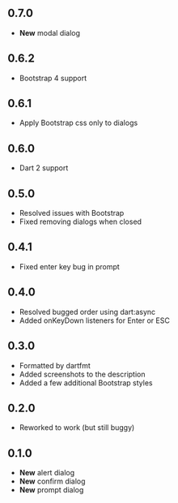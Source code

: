 ## 0.7.0

* **New** modal dialog

## 0.6.2

* Bootstrap 4 support

## 0.6.1

* Apply Bootstrap css only to dialogs

## 0.6.0

* Dart 2 support

## 0.5.0

* Resolved issues with Bootstrap
* Fixed removing dialogs when closed

## 0.4.1

* Fixed enter key bug in prompt

## 0.4.0

* Resolved bugged order using dart:async
* Added onKeyDown listeners for Enter or ESC

## 0.3.0

* Formatted by dartfmt
* Added screenshots to the description
* Added a few additional Bootstrap styles

## 0.2.0

* Reworked to work (but still buggy)

## 0.1.0

* **New** alert dialog
* **New** confirm dialog
* **New** prompt dialog